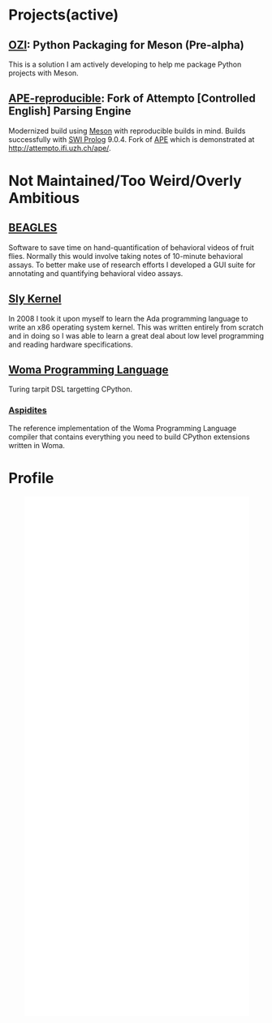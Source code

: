# Projects(active)

## [OZI](https://github.com/OZI-Project): Python Packaging for Meson (Pre-alpha)
This is a solution I am actively developing to help me package Python projects with Meson.

## [APE-reproducible](https://github.com/rjdbcm/APE-reproducible): Fork of Attempto \[Controlled English\] Parsing Engine

Modernized build using [Meson](https://mesonbuild.com) with reproducible builds in mind.
Builds successfully with [SWI Prolog](https://www.swi-prolog.org/) 9.0.4.
Fork of [APE](https://github.com/Attempto/APE) which is demonstrated at http://attempto.ifi.uzh.ch/ape/.

# Not Maintained/Too Weird/Overly Ambitious

## [BEAGLES](https://github.com/rjdbcm/BEAGLES)

  Software to save time on hand-quantification of behavioral videos of fruit flies. Normally this would involve taking notes of 10-minute behavioral assays. To better make use of research efforts I developed a GUI suite for annotating and quantifying behavioral video assays.

## [Sly Kernel](https://github.com/rjdbcm/slykernel)

   In 2008 I took it upon myself to learn the Ada programming language to write an x86 operating system kernel. This was written entirely from scratch and in doing so I was able to learn a great deal about low level programming and reading hardware specifications. 

## [Woma Programming Language](https://github.com/rjdbcm/woma)

  Turing tarpit DSL targetting CPython.

### [Aspidites](https://github.com/rjdbcm/Aspidites)

  The reference implementation of the Woma Programming Language compiler that contains everything you need to build CPython extensions written in Woma.
  
# Profile

<p align="center">
  <a href="https://github.com/rjdbcm#projects-below"><img align="center" src="https://raw.githubusercontent.com/rjdbcm/rjdbcm/main/github-metrics.svg" /></a>
</p>

